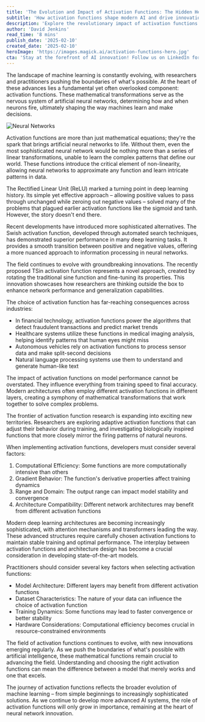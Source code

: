 ```yaml
---
title: 'The Evolution and Impact of Activation Functions: The Hidden Heroes of Neural Networks'
subtitle: 'How activation functions shape modern AI and drive innovation in neural networks'
description: 'Explore the revolutionary impact of activation functions in AI development. From the transformative ReLU to cutting-edge innovations like Swish and TSin, understand how these mathematical transformations are advancing the future of machine learning across various industries.'
author: 'David Jenkins'
read_time: '8 mins'
publish_date: '2025-02-10'
created_date: '2025-02-10'
heroImage: 'https://images.magick.ai/activation-functions-hero.jpg'
cta: 'Stay at the forefront of AI innovation! Follow us on LinkedIn for regular insights into the latest developments in neural networks and machine learning technology.'
---
```


The landscape of machine learning is constantly evolving, with researchers and practitioners pushing the boundaries of what's possible. At the heart of these advances lies a fundamental yet often overlooked component: activation functions. These mathematical transformations serve as the nervous system of artificial neural networks, determining how and when neurons fire, ultimately shaping the way machines learn and make decisions.

![Neural Networks](https://i.magick.ai/PIXE/1739177218820_magick_img.webp)

Activation functions are more than just mathematical equations; they're the spark that brings artificial neural networks to life. Without them, even the most sophisticated neural network would be nothing more than a series of linear transformations, unable to learn the complex patterns that define our world. These functions introduce the critical element of non-linearity, allowing neural networks to approximate any function and learn intricate patterns in data.

The Rectified Linear Unit (ReLU) marked a turning point in deep learning history. Its simple yet effective approach – allowing positive values to pass through unchanged while zeroing out negative values – solved many of the problems that plagued earlier activation functions like the sigmoid and tanh. However, the story doesn't end there.

Recent developments have introduced more sophisticated alternatives. The Swish activation function, developed through automated search techniques, has demonstrated superior performance in many deep learning tasks. It provides a smooth transition between positive and negative values, offering a more nuanced approach to information processing in neural networks.

The field continues to evolve with groundbreaking innovations. The recently proposed TSin activation function represents a novel approach, created by rotating the traditional sine function and fine-tuning its properties. This innovation showcases how researchers are thinking outside the box to enhance network performance and generalization capabilities.

The choice of activation function has far-reaching consequences across industries:

- In financial technology, activation functions power the algorithms that detect fraudulent transactions and predict market trends
- Healthcare systems utilize these functions in medical imaging analysis, helping identify patterns that human eyes might miss
- Autonomous vehicles rely on activation functions to process sensor data and make split-second decisions
- Natural language processing systems use them to understand and generate human-like text

The impact of activation functions on model performance cannot be overstated. They influence everything from training speed to final accuracy. Modern architectures often employ different activation functions in different layers, creating a symphony of mathematical transformations that work together to solve complex problems.

The frontier of activation function research is expanding into exciting new territories. Researchers are exploring adaptive activation functions that can adjust their behavior during training, and investigating biologically inspired functions that more closely mirror the firing patterns of natural neurons.

When implementing activation functions, developers must consider several factors:

1. Computational Efficiency: Some functions are more computationally intensive than others
2. Gradient Behavior: The function's derivative properties affect training dynamics
3. Range and Domain: The output range can impact model stability and convergence
4. Architecture Compatibility: Different network architectures may benefit from different activation functions

Modern deep learning architectures are becoming increasingly sophisticated, with attention mechanisms and transformers leading the way. These advanced structures require carefully chosen activation functions to maintain stable training and optimal performance. The interplay between activation functions and architecture design has become a crucial consideration in developing state-of-the-art models.

Practitioners should consider several key factors when selecting activation functions:

- Model Architecture: Different layers may benefit from different activation functions
- Dataset Characteristics: The nature of your data can influence the choice of activation function
- Training Dynamics: Some functions may lead to faster convergence or better stability
- Hardware Considerations: Computational efficiency becomes crucial in resource-constrained environments

The field of activation functions continues to evolve, with new innovations emerging regularly. As we push the boundaries of what's possible with artificial intelligence, these mathematical functions remain crucial to advancing the field. Understanding and choosing the right activation functions can mean the difference between a model that merely works and one that excels.

The journey of activation functions reflects the broader evolution of machine learning – from simple beginnings to increasingly sophisticated solutions. As we continue to develop more advanced AI systems, the role of activation functions will only grow in importance, remaining at the heart of neural network innovation.
